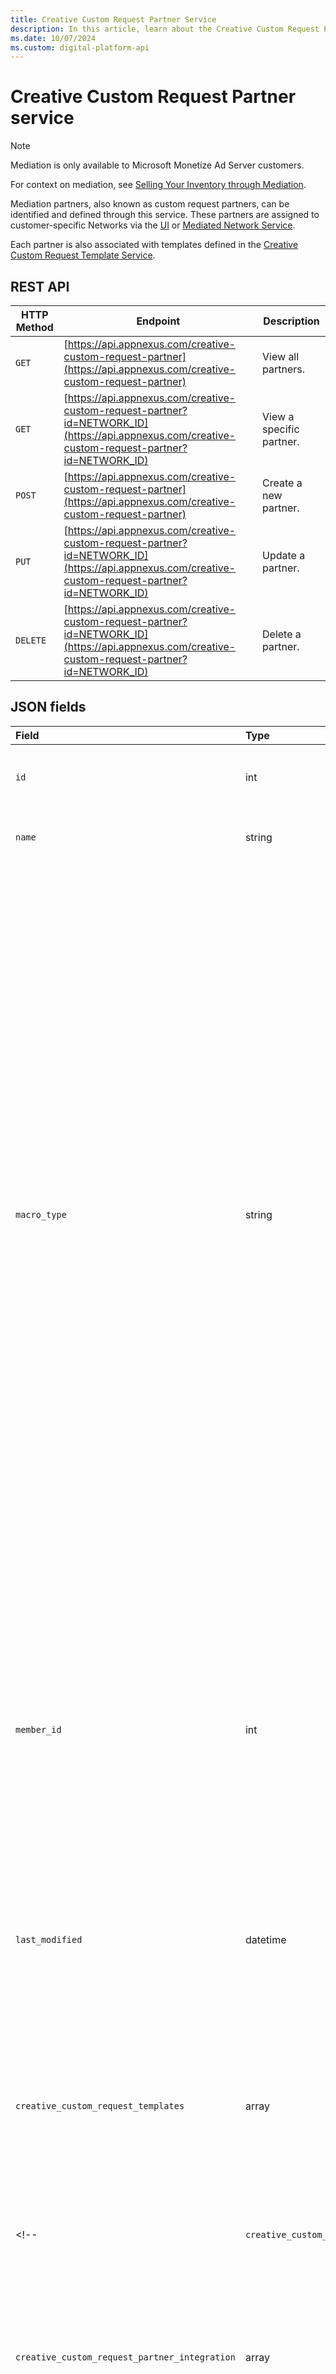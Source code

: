 ```yaml
---
title: Creative Custom Request Partner Service
description: In this article, learn about the Creative Custom Request Partner service, their JSON fields, and REST API with thorough examples.
ms.date: 10/07/2024
ms.custom: digital-platform-api
---
```


# Creative Custom Request Partner service

> [!NOTE]
> Mediation is only available to Microsoft Monetize Ad Server customers.

For context on mediation, see [Selling Your Inventory through Mediation](../monetize/mediation-selling-your-inventory-through-mediation.md).

Mediation partners, also known as custom request partners, can be identified and defined through this service. These partners are assigned to customer-specific Networks via the [UI](../monetize/mediation-networks.md) or [Mediated Network Service](mediated-network-service.md).

Each partner is also associated with templates defined in the [Creative Custom Request Template Service](creative-custom-request-template-service.md).

## REST API

| HTTP Method | Endpoint | Description |
|---|---|---|
| `GET` | [https://api.appnexus.com/creative-custom-request-partner](https://api.appnexus.com/creative-custom-request-partner) | View all partners. |
| `GET` | [https://api.appnexus.com/creative-custom-request-partner?id=NETWORK_ID](https://api.appnexus.com/creative-custom-request-partner?id=NETWORK_ID) | View a specific partner. |
| `POST` | [https://api.appnexus.com/creative-custom-request-partner](https://api.appnexus.com/creative-custom-request-partner) | Create a new partner. |
| `PUT` | [https://api.appnexus.com/creative-custom-request-partner?id=NETWORK_ID](https://api.appnexus.com/creative-custom-request-partner?id=NETWORK_ID)| Update a partner. |
| `DELETE` | [https://api.appnexus.com/creative-custom-request-partner?id=NETWORK_ID](https://api.appnexus.com/creative-custom-request-partner?id=NETWORK_ID) | Delete a partner. |

## JSON fields

| Field | Type | Description |
|:---|:---|:---|
| `id` | int | The unique identification number of the custom partner. |
| `name` | string | The name of the partner.<br>**Required On:** `POST` |
| `macro_type` | string | Indicates the type of macros used to define the partner. Allowed values:<br> - `standard`: The integration is not via a user-defined **Custom Network**, and has access to our standard creative macros to build the request. This can include supported SDK integrations.<br> - `customsdk`: The integration is with a user-created **Custom Mobile Network**.<br> - `customweb`: The integration is with a user-created **Custom Web Network**.<br> - `customvideo`: The integration is with a user-created **Custom Video Network**.<br>**Default:** `standard` <br>**Required On:** `POST` |
| `member_id` | int | Determines who can use this custom creative request partner. A value of `0` indicates that any member can integrate with (i.e., use mediation to sell to) this partner. If the value is a particular non-zero member ID, the partner is only available to that member.<br>**Default:** `0` |
| `last_modified` | datetime | **Read Only.** The date and time that this record was last changed. |
| `creative_custom_request_templates` | array | This array contains details about the macros that will be used by this custom partner. This can be `null` if no macro information is required. For more details, see [Creative Custom Request Template Service](creative-custom-request-template-service.md). |
<!-- | `creative_custom_request_partner_credentials` | array | This array contains information about the authentication credentials required for this custom request partner. This can be `null` if no credential information is required. For more details, see [Creative Custom Request Partner Credentials](#creative-custom-request-partner-credentials) below. |
| `creative_custom_request_partner_integration` | array | This array indicates whether the partner is supported and active. This can be `null` if no integration information is required. For more details, see [Creative Custom Request Integration](#creative-custom-request-integration) below. | -->

<!-- ### Creative custom request partner credentials

| Field | Type | Description |
|:---|:---|:---|
| `id` | int | The unique ID of this set of partner credentials. |
| `creative_custom_request_partner_id` | int | The ID of the custom request partner that these credentials are associated with. |
| `name` | string | The name of this particular credential object, e.g., `"username"`, `"password"`. This is not limited to usernames or passwords; it could also be an Oauth key. |
| `is_required` | boolean | Indicates whether this credentials field is required. |
| `is_obscured` | boolean | Tells whether to obscure this field from the user. |
| `last_modified` | datetime |**Read Only.** The date and time when this record was last changed. |
| `type` | string | Indicates the type of value that this parameter will accept. The values are the same as those specified in the `type` field of the [Creative Custom Request Template Service](creative-custom-request-template-service.md)'s `macro` object, since the credentials functionality is designed and implemented in terms of template macros:<br> - `decimal`<br> - `integer`<br> - `select_from_list`<br> - `"string"`<br> - `string_list`<br> - `true_false`<br> - `url`<br>The default value is `"string"`. |

### Creative custom request integration

| Field | Type | Description |
|:---|:---|:---|
| `id` | int | The unique ID associated with this partner's integration information. |
| `creative_custom_request_partner_id` | int | The custom request partner associated with this integration information. |
| `supported` | boolean | This is set to `true` if we support pulling data from this network for use in our publisher reporting. |
| `active` | boolean | Whether we are currently able to collect data from the partner or not. In other words, whether we are able to log in to this network's systems. |
| `last_modified` | datetime | **Read Only.** The date and time when this record was last changed. |
| `data_timezone` | string | The time zone used by the reporting system that we pulled the data from. |
| `data_granularity` | string | How often we pull data from the external partner. Allowed values:<br> - `daily`<br> - `hourly` |

### Creative custom request template

For a list of this object's fields and their definitions, see the [Creative Custom Request Template Service](creative-custom-request-template-service.md). -->

## Examples

### View all custom partners

```
{code}$ curl -b cookies -c cookies 'https://api.appnexus.com/creative-custom-request-partner'
{
    "response":{
        "status":"OK",
        "count":19,
        "start_element":0,
        "num_elements":100,
        "creative-custom-request-partners":[
            {
                "id":1,
                "name":"unknown",
                "macro_type":"standard",
                "member_id":null,
                "last_modified":"2014-03-21 21:43:33",
                "creative_custom_request_templates":[
                    {
                        "id":14,
                        "name":null,
                        "type_id":6,
                        "creative_custom_request_partner_id":1,
                        "member_id":0,
                        "hostname":null,
                        "uri":null,
                        "port":80,
                        "is_post":false,
                        "content":"[ { \"tag\":\"#{TAG}\" } ] ",
                        "timeout_ms":0,
                        "is_client":true,
                        "last_modified":"2014-03-18 13:30:44",
                        "macros":[
                            {
                                "id":68,
                                "template_id":14,
                                "code":"TAG",
                                "name":"TAG",
                                "type":"string",
                                "is_required":false,
                                "last_modified":"2014-03-18 13:30:44"
                            }
                        ]
                    },
                    {
                        "id":39,
                        "name":null,
                        "type_id":6,
                        "creative_custom_request_partner_id":1,
                        "member_id":0,
                        "hostname":null,
                        "uri":null,
                        "port":80,
                        "is_post":false,
                        "timeout_ms":0,
                        "is_client":true,
                        "last_modified":"2014-04-29 20:25:04",
                        "macros":null
                    },
                    {
                        "id":40,
                        "name":"Millennial Media Async",
                        "type_id":6,
                        "creative_custom_request_partner_id":1,
                        "member_id":0,
                        "hostname":null,
                        "uri":null,
                        "port":80,
                        "is_post":false,
                        "content":"[ { \"tag\":\"document.write('window.async = true; var cb = function(adFilled) { window.async = false; if (!adFilled) ADNXSMediation.noAd(); setTimeout(function(){ ADNXSMediation.next() }, 0); } ; window.mmAPI.placeAd({ containerElementId: \\\"adContainer\\\", apid: \\\"#{APID} \\\", placementType: \\\"inline\\\", width: ${WIDTH}, height: ${HEIGHT}, allowLocation: #{LOC} }, cb);');\" } ] ",
                        "timeout_ms":0,
                        "is_client":true,
                        "last_modified":"2014-05-27 19:45:45",
                        "macros":[
                            {
                                "id":118,
                                "template_id":40,
                                "code":"APID",
                                "name":"APID",
                                "type":"string",
                                "is_required":true,
                                "last_modified":"2014-05-27 19:45:45"
                            },
                            {
                                "id":119,
                                "template_id":40,
                                "code":"LOC",
                                "name":"Allow Location",
                                "type":"true_false",
                                "is_required":true,
                                "last_modified":"2014-05-27 19:45:45"
                            }
                        ]
                    },
                    {
                        "id":41,
                        "name":"Millennial Media Async",
                        "type_id":6,
                        "creative_custom_request_partner_id":1,
                        "member_id":0,
                        "hostname":null,
                        "uri":null,
                        "port":80,
                        "is_post":false,
                        "content":"[ { \"tag\": \"http:\/\/s3.amazonaws.com\/APN-test\/millennial-web-2.js\", \"vars\":\"var APN={ } ;APN.apid='#{APID} ';APN.w=${WIDTH} ;APN.h=${HEIGHT} ;APN.loc=#{ LOC } ;\", \"width\":${WIDTH}, \"height\":${HEIGHT} } ] ",
                        "timeout_ms":0,
                        "is_client":true,
                        "last_modified":"2014-05-30 13:28:41",
                        "macros":[
                            {
                                "id":120,
                                "template_id":41,
                                "code":"APID",
                                "name":"APID",
                                "type":"string",
                                "is_required":true,
                                "last_modified":"2014-05-27 20:09:25"
                            },
                            {
                                "id":121,
                                "template_id":41,
                                "code":"LOC",
                                "name":"Allow Location",
                                "type":"true_false",
                                "is_required":true,
                                "last_modified":"2014-05-27 20:09:25"
                            }
                        ]
                    },
                    {
                        "id":42,
                        "name":"Millennial Media Async",
                        "type_id":6,
                        "creative_custom_request_partner_id":1,
                        "member_id":0,
                        "hostname":null,
                        "uri":null,
                        "port":80,
                        "is_post":false,
                        "content":"[ { \"tag\": \"document.write(\\\" window.async = true; var cb = function(adFilled) { window.async = false;  if (!adFilled) ADNXSMediation.noAd();  setTimeout(function(){ ADNXSMediation.next() }, 0); } ; window.mmAPI.placeAd({ containerElementId: \\\\\"adContainer\\\\\", apid: \\\\\"#{APID} \\\\\", placementType: \\\\\"inline\\\\\", width: #{WIDTH}, height: #{HEIGHT}, allowLocation: #{LOC} }, cb);\\\");\" } ] ",
                        "timeout_ms":0,
                        "is_client":true,
                        "last_modified":"2014-05-27 21:31:29",
                        "macros":[
                            {
                                "id":122,
                                "template_id":42,
                                "code":"APID",
                                "name":"APID",
                                "type":"string",
                                "is_required":true,
                                "last_modified":"2014-05-27 21:31:29"
                            },
                            {
                                "id":123,
                                "template_id":42,
                                "code":"LOC",
                                "name":"Allow Location",
                                "type":"true_false",
                                "is_required":true,
                                "last_modified":"2014-05-27 21:31:29"
                            }
                        ]
                    }
                ]
            },
            {
                "id":17,
                "name":"inMobi",
                "macro_type":"standard",
                "member_id":null,
                "last_modified":"2014-04-23 22:24:46",
                "creative_custom_request_templates":null
            },
}
{code}
```

### View custom partners associated with a specific member

```
{code}
$ curl -b cookies -c cookies 'https://api.appnexus.com/creative-custom-request-partner?id=17'    
{
    "response":{
        "status":"OK",
        "count":1,
        "start_element":0,
        "num_elements":100,
        "creative-custom-request-partner":{
            "id":17,
            "name":"inMobi",
            "macro_type":"standard",
            "member_id":null,
            "last_modified":"2014-04-23 22:24:46",
            "creative_custom_request_templates":null
        }
    }
}           
}
{code}
```

### Create a custom partner

```
{code}$ cat create-custom-creative-request-partner-service.json
{
    "creative-custom-request-partner": {
        "name": "Fred's Company",
        "macro_type": "standard"
    }
}
$ curl -b cookies -c cookies -X POST -d @custom-creative-request-partner-service.json 'https://api.appnexus.com/creative-custom-request-partner'
 
{
    "response":{
        "status":"OK",
        "count":1,
        "id":49,
        "start_element":0,
        "num_elements":100,
        "creative-custom-request-partner":{
            "id":49,
            "name":"Fred's Company",
            "macro_type":"standard",
            "member_id":null,
            "last_modified":"2014-06-02 17:55:27",
            "creative_custom_request_templates":null
        }
    }
}
{code}
```

### Edit a custom partner

```
{code}$ cat edit-custom-creative-request-partner-service.json
{
    "creative-custom-request-partner":{
        "member_id": 3261
    }
}
$ curl -b cookies -c cookies -X PUT -d @edit-ccr-partner-service.json 'https://api.appnexus.com/creative-custom-request-partner?id=17'
{
    "response":{
        "status":"OK",
        "count":1,
        "id":"17",
        "start_element":0,
        "num_elements":100,
        "creative-custom-request-partner":{
            "id":17,
            "name":"inMobi",
            "macro_type":"standard",
            "member_id":3261,
            "last_modified":"2014-06-03 14:36:49",
            "creative_custom_request_templates":null
        }
    }
}            
{code}
```

### Delete a custom partner

```
{code}$ curl -b cookies -c cookies -X DELETE 'https://api.appnexus.com/creative-custom-request-partner?id=49'
{
    "response": {
        "status":"OK",
        ...
    }
}
{code}
```

## Related topics

- [Mediated Bid Service](mediated-bid-service.md)
- [Mediated Network Service](mediated-network-service.md)
- [Creative Custom Request Template Service](creative-custom-request-template-service.md)
- [Creative Custom Request Template Type Service](creative-custom-request-template-type-service.md)
- [Creative Template Service](creative-template-service.md)
- [Creative Service](creative-service.md)
